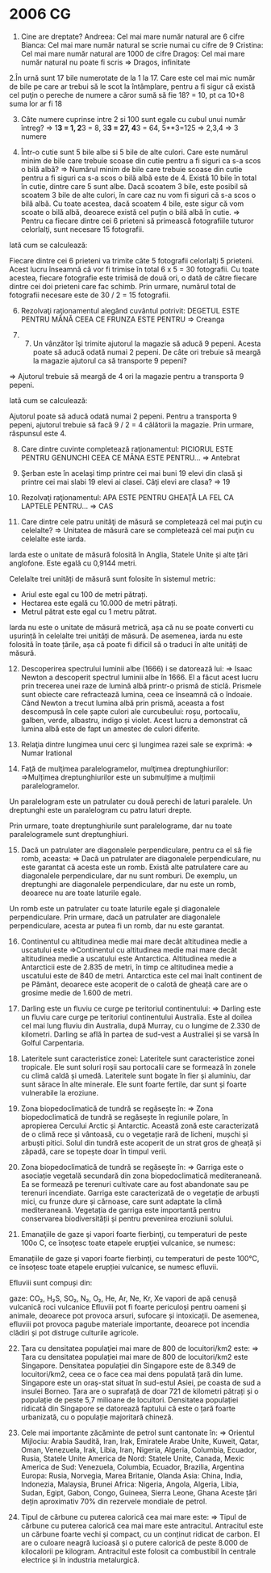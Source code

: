 # 2006 CG

1.	Cine are dreptate?
Andreea: Cel mai mare număr natural are 6 cifre
Bianca: Cel mai mare număr natural se scrie numai cu cifre de 9 Cristina: Cel mai mare număr natural are 1000 de cifre
Dragoş: Cel mai mare număr natural nu poate fi scris
=> Dragos, infinitate

2.În urnă sunt 17 bile numerotate de la 1 la 17. Care este cel mai mic număr de bile pe
care ar trebui să le scot la întâmplare, pentru a fi sigur că există cel puţin o pereche de
numere a căror sumă să fie 18?
= 10, pt ca 10+8 suma lor ar fi 18

3. Câte numere cuprinse intre 2 si 100 sunt egale cu cubul unui număr întreg?
=> 1**3 = 1, 2**3 = 8, 3**3 = 27, 4**3 = 64, 5**3=125
=> 2,3,4 => 3 numere

4.	Într-o cutie sunt 5 bile albe si 5 bile de alte culori. Care este numărul minim de bile
care trebuie scoase din cutie pentru a fi siguri ca s-a scos o bilă albă?
=> Numărul minim de bile care trebuie scoase din cutie pentru a fi siguri ca s-a scos o bilă albă este de 4.
Există 10 bile în total în cutie, dintre care 5 sunt albe. Dacă scoatem 3 bile, este posibil să scoatem 3 bile de alte culori, în care caz nu vom fi siguri că s-a scos o bilă albă. Cu toate acestea, dacă scoatem 4 bile, este sigur că vom scoate o bilă albă, deoarece există cel puțin o bilă albă în cutie.
=> 
Pentru ca fiecare dintre cei 6 prieteni să primească fotografiile tuturor celorlalţi, sunt necesare 15 fotografii.

Iată cum se calculează:

Fiecare dintre cei 6 prieteni va trimite câte 5 fotografii celorlalţi 5 prieteni.
Acest lucru înseamnă că vor fi trimise în total 6 x 5 = 30 fotografii.
Cu toate acestea, fiecare fotografie este trimisă de două ori, o dată de către fiecare dintre cei doi prieteni care fac schimb.
Prin urmare, numărul total de fotografii necesare este de 30 / 2 = 15 fotografii.

6.	Rezolvaţi raţionamentul alegând cuvântul potrivit:
DEGETUL ESTE PENTRU MÂNĂ CEEA CE FRUNZA ESTE PENTRU
=> Creanga

7. 7.	Un vânzător îşi trimite ajutorul la magazie să aducă 9 pepeni. Acesta poate să aducă
odată numai 2 pepeni. De câte ori trebuie să meargă la magazie ajutorul ca să transporte 9 pepeni?

=> Ajutorul trebuie să meargă de 4 ori la magazie pentru a transporta 9 pepeni.

Iată cum se calculează:

Ajutorul poate să aducă odată numai 2 pepeni.
Pentru a transporta 9 pepeni, ajutorul trebuie să facă 9 / 2 = 4 călătorii la magazie.
Prin urmare, răspunsul este 4.

8. Care dintre cuvinte completează raţionamentul:
PICIORUL ESTE PENTRU GENUNCHI CEEA CE MÂNA ESTE PENTRU...
=> Antebrat

9.	Şerban este în acelaşi timp printre cei mai buni 19 elevi din clasă şi printre cei mai
slabi 19 elevi ai clasei. Câţi elevi are clasa?
=> 19

10.	Rezolvaţi raţionamentul:
APA ESTE PENTRU GHEAŢĂ LA FEL CA LAPTELE PENTRU...
=> CAS

11.	Care dintre cele patru unităţi de măsură se completează cel mai puţin cu celelalte?
=> Unitatea de măsură care se completează cel mai puţin cu celelalte este iarda.

Iarda este o unitate de măsură folosită în Anglia, Statele Unite și alte țări anglofone. Este egală cu 0,9144 metri.

Celelalte trei unități de măsură sunt folosite în sistemul metric:

* Ariul este egal cu 100 de metri pătrați.
* Hectarea este egală cu 10.000 de metri pătrați.
* Metrul pătrat este egal cu 1 metru pătrat.

Iarda nu este o unitate de măsură metrică, așa că nu se poate converti cu ușurință în celelalte trei unități de măsură. De asemenea, iarda nu este folosită în toate țările, așa că poate fi dificil să o traduci în alte unități de măsură.

12.	Descoperirea spectrului luminii albe (1666) i se datorează lui:
=> Isaac Newton a descoperit spectrul luminii albe în 1666. El a făcut acest lucru prin trecerea unei raze de lumină albă printr-o prismă de sticlă. Prismele sunt obiecte care refractează lumina, ceea ce înseamnă că o îndoaie. Când Newton a trecut lumina albă prin prismă, aceasta a fost descompusă în cele șapte culori ale curcubeului: roșu, portocaliu, galben, verde, albastru, indigo și violet. Acest lucru a demonstrat că lumina albă este de fapt un amestec de culori diferite.

13.	Relaţia dintre lungimea unui cerc şi lungimea razei sale se exprimă:
=> Numar Irational

14.	Faţă de mulţimea paralelogramelor, mulţimea dreptunghiurilor:
=>Mulțimea dreptunghiurilor este un submulțime a mulțimii paralelogramelor.

Un paralelogram este un patrulater cu două perechi de laturi paralele. Un dreptunghi este un paralelogram cu patru laturi drepte.

Prin urmare, toate dreptunghiurile sunt paralelograme, dar nu toate paralelogramele sunt dreptunghiuri.

15.	Dacă un patrulater are diagonalele perpendiculare, pentru ca el să fie romb, aceasta:
=> 
Dacă un patrulater are diagonalele perpendiculare, nu este garantat că acesta este un romb. Există alte patrulatere care au diagonalele perpendiculare, dar nu sunt romburi. De exemplu, un dreptunghi are diagonalele perpendiculare, dar nu este un romb, deoarece nu are toate laturile egale.

Un romb este un patrulater cu toate laturile egale și diagonalele perpendiculare. Prin urmare, dacă un patrulater are diagonalele perpendiculare, acesta ar putea fi un romb, dar nu este garantat.

16.	Continentul cu altitudinea medie mai mare decât altitudinea medie a uscatului este
=>Continentul cu altitudinea medie mai mare decât altitudinea medie a uscatului este Antarctica. Altitudinea medie a Antarcticii este de 2.835 de metri, în timp ce altitudinea medie a uscatului este de 840 de metri. Antarctica este cel mai înalt continent de pe Pământ, deoarece este acoperit de o calotă de gheață care are o grosime medie de 1.600 de metri.

17.	Darling este un fluviu ce curge pe teritoriul continentului:
=> Darling este un fluviu care curge pe teritoriul continentului Australia. Este al doilea cel mai lung fluviu din Australia, după Murray, cu o lungime de 2.330 de kilometri. Darling se află în partea de sud-vest a Australiei și se varsă în Golful Carpentaria.

18.	Lateritele sunt caracteristice zonei:
Lateritele sunt caracteristice zonei tropicale. Ele sunt soluri roșii sau portocalii care se formează în zonele cu climă caldă și umedă. Lateritele sunt bogate în fier și aluminiu, dar sunt sărace în alte minerale. Ele sunt foarte fertile, dar sunt și foarte vulnerabile la eroziune.
19.	Zona biopedoclimatică de tundră se regăseşte în:
=> 
Zona biopedoclimatică de tundră se regăsește în regiunile polare, în apropierea Cercului Arctic și Antarctic. Această zonă este caracterizată de o climă rece și vântoasă, cu o vegetație rară de licheni, mușchi și arbuști pitici. Solul din tundră este acoperit de un strat gros de gheață și zăpadă, care se topește doar în timpul verii.
20.	Zona biopedoclimatică de tundră se regăseşte în:
=> Garriga este o asociație vegetală secundară din zona biopedoclimatică mediteraneană. Ea se formează pe terenuri cultivate care au fost abandonate sau pe terenuri incendiate. Garriga este caracterizată de o vegetație de arbuști mici, cu frunze dure și cărnoase, care sunt adaptate la climă mediteraneană. Vegetația de garriga este importantă pentru conservarea biodiversității și pentru prevenirea eroziunii solului.

21.	Emanaţiile de gaze şi vapori foarte fierbinţi, cu temperaturi de peste 100o C, ce
însoţesc toate etapele erupţiei vulcanice, se numesc:

Emanațiile de gaze și vapori foarte fierbinți, cu temperaturi de peste 100°C, ce însoțesc toate etapele erupției vulcanice, se numesc efluvii.

Efluviii sunt compuși din:

gaze: CO₂, H₂S, SO₂, N₂, O₂, He, Ar, Ne, Kr, Xe
vapori de apă
cenușă vulcanică
roci vulcanice
Efluviii pot fi foarte periculoși pentru oameni și animale, deoarece pot provoca arsuri, sufocare și intoxicații. De asemenea, efluviii pot provoca pagube materiale importante, deoarece pot incendia clădiri și pot distruge culturile agricole.

22.	Ţara cu densitatea populaţiei mai mare de 800 de locuitori/km2 este:
=> 
Țara cu densitatea populației mai mare de 800 de locuitori/km2 este Singapore. Densitatea populației din Singapore este de 8.349 de locuitori/km2, 
ceea ce o face cea mai dens populată țară din lume. Singapore este un oraș-stat situat în sud-estul Asiei, pe coasta de sud a insulei Borneo. 
Țara are o suprafață de doar 721 de kilometri pătrați și o populație de peste 5,7 milioane de locuitori. Densitatea populației ridicată din Singapore
 se datorează faptului că este o țară foarte urbanizată, cu o populație majoritară chineză.

 23.	Cele mai importante zăcăminte de petrol sunt cantonate în:
 => Orientul Mijlociu: Arabia Saudită, Iran, Irak, Emiratele Arabe Unite, Kuweit, Qatar, Oman, Venezuela, Irak, Libia, Iran, Nigeria, Algeria, Columbia, Ecuador, Rusia, Statele Unite
America de Nord: Statele Unite, Canada, Mexic
America de Sud: Venezuela, Columbia, Ecuador, Brazilia, Argentina
Europa: Rusia, Norvegia, Marea Britanie, Olanda
Asia: China, India, Indonezia, Malaysia, Brunei
Africa: Nigeria, Angola, Algeria, Libia, Sudan, Egipt, Gabon, Congo, Guineea, Sierra Leone, Ghana
Aceste țări dețin aproximativ 70% din rezervele mondiale de petrol.

24.	Tipul de cărbune cu puterea calorică cea mai mare este:
=> Tipul de cărbune cu puterea calorică cea mai mare este antracitul. Antracitul este un cărbune foarte vechi și compact, cu un conținut ridicat de carbon.
 El are o culoare neagră lucioasă și o putere calorică de peste 8.000 de kilocalorii pe kilogram.
 Antracitul este folosit ca combustibil în centrale electrice și în industria metalurgică.

 






